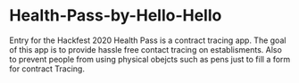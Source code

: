 # Health-Pass-by-Hello-Hello
Entry for the Hackfest 2020
Health Pass is a contract tracing app. The goal of this app is to provide hassle free contact tracing on establisments. Also to prevent people from using physical obejcts such as pens just to fill a form for contract Tracing.
